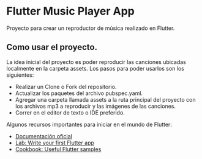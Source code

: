 # Flutter Music Player App

Proyecto para crear un reproductor de música realizado en Flutter. 

## Como usar el proyecto.

La idea inicial del proyecto es poder reproducir las canciones ubicadas localmente en la carpeta assets.
Los pasos para poder usarlos son los siguientes:

- Realizar un Clone o Fork del repositorio.
- Actualizar los paquetes del archivo pubspec.yaml.
- Agregar una carpeta llamada assets a la ruta principal del proyecto con los archivos mp3 a reproducir y las imágenes de las canciones.
- Correr en el editor de texto o IDE preferido.

Algunos recursos importantes para iniciar en el mundo de Flutter:

- [Documentación oficial](https://flutter.dev/docs)
- [Lab: Write your first Flutter app](https://flutter.dev/docs/get-started/codelab)
- [Cookbook: Useful Flutter samples](https://flutter.dev/docs/cookbook)
